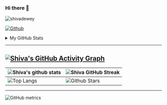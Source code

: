 ### Hi there 👋

<p align="left"> <img src="https://komarev.com/ghpvc/?username=shivadewey&label=Profile%20views&color=0e75b6&style=flat" alt="shivadewey" /> </p>

[![Github](https://img.shields.io/github/followers/shivadewey?label=Follow&style=social)](https://github.com/shivadewey)

 
 <!-- ## Stats 📈 -->
<details>
	<summary> My GitHub Stats</summary>
<br>
<p align="center">
<a href="https://github.com/shivadewey">
  <img height="150em" src="https://github-readme-stats.vercel.app/api?username=shivadewey&count_private=true&show_icons=true&bg_color=ffefe7&text_color=140200&title_color=e4626b&border_color=ffd2ce&icon_color=e4626b" />
  <img height="150em" src="https://github-readme-stats-eight-theta.vercel.app/api/top-langs/?username=shivadewey&bg_color=ffefe7&text_color=140200&title_color=e4626b&border_color=ffd2ce&icon_color=e4626b&layout=compact&langs_count=10&exclude_repo=gamebase&hide=objective-c" />
</a>
</p>
</details>


---


[![Shiva's GitHub Activity Graph](https://activity-graph.herokuapp.com/graph?username=shivadewey&theme=chartreuse-dark)](https://git.io/praveenscience)
---

| ![Shiva's github stats](https://github-readme-stats.vercel.app/api?username=shivadewey&show_icons=true&theme=chartreuse-dark) | ![Shiva GitHub Streak](https://github-readme-streak-stats.herokuapp.com/?user=shivadewey&theme=chartreuse-dark) |
| --- | --- |
| ![Top Langs](https://github-readme-stats.vercel.app/api/top-langs/?username=shivadewey&theme=chartreuse-dark) | ![Github Stars](https://github-readme-stats.vercel.app/api?username=shivadewey&show_icons=true&locale=en&count_private=true&hide_rank=true&custom_title=My%20GitHub%20Stats&disable_animations=true&theme=chartreuse-dark) |

---

![GitHub metrics](https://metrics.lecoq.io/shivadewey)  
